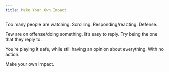 ```yaml
---
title: Make Your Own Impact
---
```


Too many people are watching. Scrolling. Responding/reacting. Defense. 

Few are on offense/doing something. It’s easy to reply. Try being the one that they reply to. 

You’re playing it safe, while still having an opinion about everything. With no action.

Make your own impact.